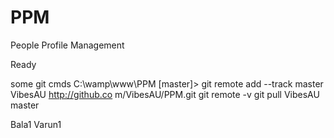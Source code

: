 PPM
===

People Profile Management

Ready



some git cmds
C:\wamp\www\PPM [master]> git remote add --track master VibesAU http://github.co
m/VibesAU/PPM.git
git remote -v
git pull VibesAU master

Bala1
Varun1
